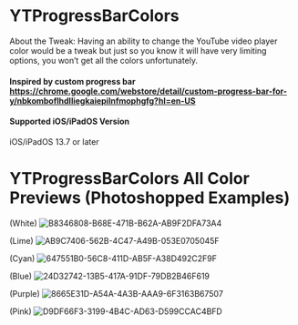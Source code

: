 # YTProgressBarColors
About the Tweak: Having an ability to change the YouTube video player color would be a tweak but just so you know it will have very limiting options, you won’t get all the colors unfortunately.

#### Inspired by custom progress bar https://chrome.google.com/webstore/detail/custom-progress-bar-for-y/nbkomboflhdlliegkaiepilnfmophgfg?hl=en-US

#### Supported iOS/iPadOS Version
iOS/iPadOS 13.7 or later

# YTProgressBarColors All Color Previews (Photoshopped Examples)
(White) ![B8346808-B68E-471B-B62A-AB9F2DFA73A4](https://user-images.githubusercontent.com/78001398/172771551-0e771186-28b4-4ff4-aafb-9bdd19ae0104.jpeg)

(Lime) ![AB9C7406-562B-4C47-A49B-053E0705045F](https://user-images.githubusercontent.com/78001398/172771734-b7b2834d-93f7-411b-b159-54460705718d.jpeg)

(Cyan) ![647551B0-56C8-411D-AB5F-A38D492C2F9F](https://user-images.githubusercontent.com/78001398/172771866-d05da720-b10c-4a7e-9b64-a0d83c860f0e.jpeg)

(Blue) ![24D32742-13B5-417A-91DF-79DB2B46F619](https://user-images.githubusercontent.com/78001398/172771962-1d76ae0a-950d-4fce-842f-e79af7af0698.jpeg)

(Purple) ![8665E31D-A54A-4A3B-AAA9-6F3163B67507](https://user-images.githubusercontent.com/78001398/172772000-931a126d-2a02-4337-a0f2-0c118bee27f1.jpeg)

(Pink) ![D9DF66F3-3199-4B4C-AD63-D599CCAC4BFD](https://user-images.githubusercontent.com/78001398/172772039-130c5099-5c87-4589-9d21-ed5c794f22bb.jpeg)
